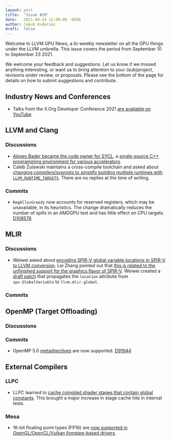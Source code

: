 ```yaml
---
layout: post
title:  "Issue #20"
date:   2021-09-24 12:00:00 -0500
author: Jakub Kuderski
draft:  false
---
```


Welcome to LLVM GPU News, a bi-weekly newsletter on all the GPU things under the LLVM umbrella.
This issue covers the period from September 10 to September 23 2021.

We welcome your feedback and suggestions. Let us know if we missed anything interesting, or want us to bring attention to your (sub)project, revisions under review, or proposals. Please see the bottom of the page for details on how to submit suggestions and contribute.


## Industry News and Conferences
*  Talks from the X.Org Developer Conference 2021 [are available on YouTube](https://www.youtube.com/playlist?list=PLe6I3NKr-I4LwrhsAG1XVPW0EFL8ZJ_6W).


##  LLVM and Clang

### Discussions

*  [Alexey Bader became the code owner for SYCL](https://lists.llvm.org/pipermail/llvm-dev/2021-September/152737.html), a [single-source C++ programming environment for various accelerators](https://www.khronos.org/sycl/).
*  Caleb Zulawski maintains a cross-compile toolchain and asked about [changing compilers/sysroots to simplify building multiple runtimes with `LLVM_RUNTIME_TARGETS`](https://lists.llvm.org/pipermail/llvm-dev/2021-September/152880.html). There are no replies at the time of writing.

### Commits

*  `RegAllocGreedy` now accounts for reserved registers, which may be unavailable, in its heuristics. The change dramatically reduces the number of spills in an AMDGPU test and has little effect on CPU targets. [D108578](https://reviews.llvm.org/D108578)

## MLIR

### Discussions

*  Weiwei asked about [encoding SPIR-V global variable locations in SPIR-V to LLVM conversion](https://llvm.discourse.group/t/spirvtollvm-set-an-attribute-or-encode-location-in-llvm-mlir-global/4307). Lei Zhang pointed out that [this is related to the unfinished support for the graphics flavor of SPIR-V](https://llvm.discourse.group/t/spirvtollvm-set-an-attribute-or-encode-location-in-llvm-mlir-global/4307/4). Weiwei created a [draft patch](https://reviews.llvm.org/D110207) that propagates the `location` attribute from `spv.GlobalVariable` to `llvm.mlir.global`.

### Commits

## OpenMP (Target Offloading)

### Discussions

### Commits

*  OpenMP 5.0 [metadirectives](https://www.openmp.org/spec-html/5.0/openmpsu28.html) are now supported. [D91944](https://reviews.llvm.org/D91944)


## External Compilers

### LLPC

*  LLPC learned to [cache compiled shader stages that contain global constants](https://github.com/GPUOpen-Drivers/llpc/pull/1283). This brought a major increase in stage cache hits in internal tests.

### Mesa

*  16-bit floating point types (FP16) are [now supported in OpenGL/OpenCL/Vulkan llvmpipe-based drivers](https://gitlab.freedesktop.org/mesa/mesa/-/merge_requests/11816).
